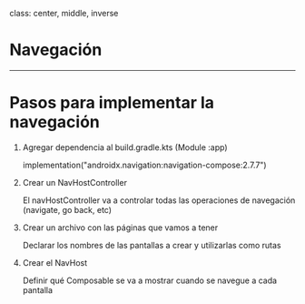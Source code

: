 class: center, middle, inverse

# Navegación

---
# Pasos para implementar la navegación

1. Agregar dependencia al build.gradle.kts (Module :app)

    implementation("androidx.navigation:navigation-compose:2.7.7")

2. Crear un NavHostController

    El navHostController va a controlar todas las operaciones de navegación (navigate, go back, etc)

3. Crear un archivo con las páginas que vamos a tener

    Declarar los nombres de las pantallas a crear y utilizarlas como rutas

4. Crear el NavHost

    Definir qué Composable se va a mostrar cuando se navegue a cada pantalla
